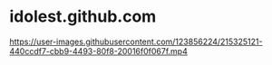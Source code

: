# idolest.github.com


https://user-images.githubusercontent.com/123856224/215325121-440ccdf7-cbb9-4493-80f8-20016f0f067f.mp4

